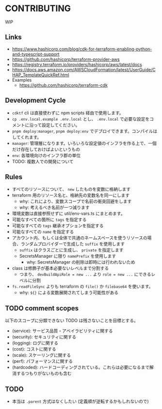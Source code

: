 # CONTRIBUTING

WIP

## Links

- https://www.hashicorp.com/blog/cdk-for-terraform-enabling-python-and-typescript-support
- https://github.com/hashicorp/terraform-provider-aws
- https://registry.terraform.io/providers/hashicorp/aws/latest/docs
- https://docs.aws.amazon.com/AWSCloudFormation/latest/UserGuide/CHAP_TemplateQuickRef.html
- Examples
  - https://github.com/hashicorp/terraform-cdk

## Development Cycle

- `cdktf` cli は直接使わずに npm scripts 経由で使用します。
- `cp .env.local.example .env.local` とし、 `.env.local` で必要な設定をコメントに沿って設定してください。
- `pnpm deploy:manager`, `pnpm deploy:env` でデプロイできます。コンパイルはしてくれます。
- `manager`: 管理層になります。いろいろな設定値のインフラを作る上で、一個だけ存在しておけばよいというもの
- `env`: 各環境向けのインフラ郡の単位
- TODO: 複数人での開発について

## Rules

- すべてのリソースについて、 `new` したものを変数に格納します
- terraform 用のリソース名と、格納先の変数名を同一にします
  - why: これにより、変数スコープで名前の衝突回避をします
  - why: 考えるべき名前が一つ減ります
- 環境変数は直接参照せずに util/env-vars.ts にまとめます。
- 可能なすべての箇所に `tags` を指定する
- 可能なすべての `tags` 継承オプションを指定する
- 可能なすべての `name` を指定する
- アカウント内、もしくは全体で共通のネームスペースを使うリソースの場合、ランダムプロバイダーで生成した `suffix` を使用します
  - `suffix` はクラスごとに生成し、 `private` を指定します
  - SecretsManager に限り `namePrefix` を使用します
    - why: SecretsManager の削除は即時には行われないため
- class は修飾子が基本必要ないレベルまで分割する
  - つまり、 `devBuildApiRole = new ...` より `role = new ...` にできるレベルに分割
- `fs.readFileSync` よりも terraform の `file()` か `filebase64` を使います。
  - why: `${}` による変数展開されてしまう可能性がある

## TODO comment scopes

以下のスコープに分類できない TODO は残さないことを目標とする。

- (service): サービス品質・アベイラビリティに関する
- (security): セキュリティに関する
- (logging): ログに関する
- (cost): コストに関する
- (scale): スケーリングに関する
- (perf): パフォーマンスに関する
- (hardcoded): ハードコーディングされている。これらは必要になるまで解消するつもりがないものも含む

## TODO

- 本当は `.parent` 方式はなくしたい (定義順が逆転するかもしれないので)
